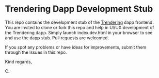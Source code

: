 # Trendering Dapp Development Stub

This repo contains the development stub of the [Trendering](https://trendering.com) dapp frontend. You are invited to clone or fork this repo and help in UI/UX development of the Trendering dapp. Simply launch index.dev.html in your browser to see and use the dapp stub. Pull requests are welcomed.

If you spot any problems or have ideas for improvements, submit them through the Issues in this repo.

Kind regards,

C.